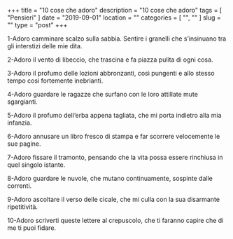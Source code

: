 +++
title = "10 cose che adoro"
description = "10 cose che adoro"
tags = [ "Pensieri" ]
date = "2019-09-01"
location = ""
categories = [
  "",
  ""
]
slug = ""
type = "post"
+++

1-Adoro camminare scalzo sulla sabbia. Sentire i granelli che s’insinuano tra gli interstizi delle mie dita.

2-Adoro il vento di libeccio, che trascina e fa piazza pulita di ogni cosa.

3-Adoro il profumo delle lozioni abbronzanti, così pungenti e allo stesso tempo così fortemente inebrianti.

4-Adoro guardare le ragazze che surfano con le loro attillate mute sgargianti.

5-Adoro il profumo dell’erba appena tagliata, che mi porta indietro alla mia infanzia.

6-Adoro annusare un libro fresco di stampa e far scorrere velocemente le sue pagine.

7-Adoro fissare il tramonto, pensando che la vita possa essere rinchiusa in quel singolo istante.

8-Adoro guardare le nuvole, che mutano continuamente, sospinte dalle correnti.

9-Adoro ascoltare il verso delle cicale, che mi culla con la sua disarmante ripetitività.

10-Adoro scriverti queste lettere al crepuscolo, che ti faranno capire che di me ti puoi fidare.

